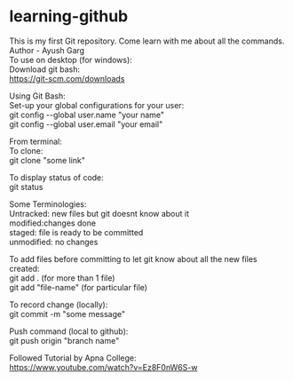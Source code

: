 # learning-github
This is my first Git repository. Come learn with me about all the commands.
<br>
Author - Ayush Garg
<br>
To use on desktop (for windows):
<br>
Download git bash:<br>
https://git-scm.com/downloads
<br> 

Using Git Bash:<br>
Set-up your global configurations for your user:<br>
git config --global user.name "your name"
<br>
git config --global user.email "your email"
<br>

From terminal:
<br>
To clone:<br>
git clone "some link"<br>

To display status of code:<br>
git status<br>

Some Terminologies:<br>
Untracked: new files but git doesnt know about it<br>
modified:changes done <br>
staged: file is ready to be committed <br>
unmodified: no changes <br>

To add files before committing to let git know about all the new files created:<br>
git add .  (for more than 1 file)<br>
git add "file-name" (for particular file) <br>

To record change (locally):<br>
git commit -m "some message" <br>

Push command (local to github):<br>
git push origin "branch name" <br>

Followed Tutorial by Apna College:
<br>
https://www.youtube.com/watch?v=Ez8F0nW6S-w
